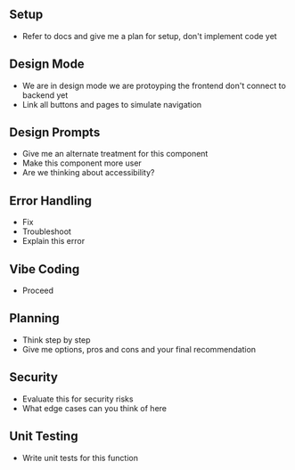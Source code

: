 ## Setup
- Refer to docs and give me a plan for setup, don't implement code yet

## Design Mode
- We are in design mode we are protoyping the frontend don't connect to backend yet 
- Link all buttons and pages to simulate navigation 

## Design Prompts
- Give me an alternate treatment for this component 
- Make this component more user 
- Are we thinking about accessibility?

## Error Handling
- Fix
- Troubleshoot
- Explain this error 

## Vibe Coding
- Proceed

## Planning
- Think step by step 
- Give me options, pros and cons and your final recommendation

## Security
- Evaluate this for security risks 
- What edge cases can you think of here 

## Unit Testing
- Write unit tests for this function